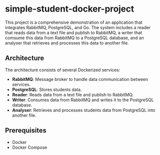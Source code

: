 # simple-student-docker-project

This project is a comprehensive demonstration of an application that integrates RabbitMQ, PostgreSQL, and Go. 
The system includes a reader that reads data from a text file and publish to RabbitMQ, a writer that comsume this data from RabbitMQ to a PostgreSQL database, and an analyser that retrieves and processes this data to another file.

## Architecture

The architecture consists of several Dockerized services:
- **RabbitMQ**: Message broker to handle data communication between services.
- **PostgreSQL**: Stores students data.
- **Reader**: Reads data from a text file and publish to RabbitMQ.
- **Writer**: Consumes data from RabbitMQ and writes it to the PostgreSQL database.
- **Analyser**: Retrieves and processes students data from PostgreSQL into another file.

## Prerequisites

- Docker
- Docker Compose
